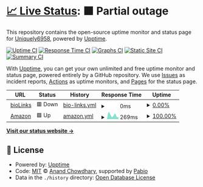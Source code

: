 # [📈 Live Status](https://Uniquely6958.github.io/upptime): <!--live status--> **🟧 Partial outage**

This repository contains the open-source uptime monitor and status page for [Uniquely6958](https://Uniquely6958.github.io/upptime), powered by [Upptime](https://github.com/upptime/upptime).

[![Uptime CI](https://github.com/Uniquely6958/upptime/workflows/Uptime%20CI/badge.svg)](https://github.com/Uniquely6958/upptime/actions?query=workflow%3A%22Uptime+CI%22)
[![Response Time CI](https://github.com/Uniquely6958/upptime/workflows/Response%20Time%20CI/badge.svg)](https://github.com/Uniquely6958/upptime/actions?query=workflow%3A%22Response+Time+CI%22)
[![Graphs CI](https://github.com/Uniquely6958/upptime/workflows/Graphs%20CI/badge.svg)](https://github.com/Uniquely6958/upptime/actions?query=workflow%3A%22Graphs+CI%22)
[![Static Site CI](https://github.com/Uniquely6958/upptime/workflows/Static%20Site%20CI/badge.svg)](https://github.com/Uniquely6958/upptime/actions?query=workflow%3A%22Static+Site+CI%22)
[![Summary CI](https://github.com/Uniquely6958/upptime/workflows/Summary%20CI/badge.svg)](https://github.com/Uniquely6958/upptime/actions?query=workflow%3A%22Summary+CI%22)

With [Upptime](https://upptime.js.org), you can get your own unlimited and free uptime monitor and status page, powered entirely by a GitHub repository. We use [Issues](https://github.com/Uniquely6958/upptime/issues) as incident reports, [Actions](https://github.com/Uniquely6958/upptime/actions) as uptime monitors, and [Pages](https://Uniquely6958.github.io/upptime) for the status page.

<!--start: status pages-->
<!-- This summary is generated by Upptime (https://github.com/upptime/upptime) -->
<!-- Do not edit this manually, your changes will be overwritten -->
<!-- prettier-ignore -->
| URL | Status | History | Response Time | Uptime |
| --- | ------ | ------- | ------------- | ------ |
| <img alt="" src="https://icons.duckduckgo.com/ip3/user.biolinks2.ca.ico" height="13"> [bioLinks](https://user.biolinks2.ca) | 🟥 Down | [bio-links.yml](https://github.com/Uniquely6958/Upptime/commits/HEAD/history/bio-links.yml) | <details><summary><img alt="Response time graph" src="./graphs/bio-links/response-time-week.png" height="20"> 0ms</summary><br><a href="https://Uniquely6958.github.io/upptime/history/bio-links"><img alt="Response time 0" src="https://img.shields.io/endpoint?url=https%3A%2F%2Fraw.githubusercontent.com%2FUniquely6958%2FUpptime%2FHEAD%2Fapi%2Fbio-links%2Fresponse-time.json"></a><br><a href="https://Uniquely6958.github.io/upptime/history/bio-links"><img alt="24-hour response time 0" src="https://img.shields.io/endpoint?url=https%3A%2F%2Fraw.githubusercontent.com%2FUniquely6958%2FUpptime%2FHEAD%2Fapi%2Fbio-links%2Fresponse-time-day.json"></a><br><a href="https://Uniquely6958.github.io/upptime/history/bio-links"><img alt="7-day response time 0" src="https://img.shields.io/endpoint?url=https%3A%2F%2Fraw.githubusercontent.com%2FUniquely6958%2FUpptime%2FHEAD%2Fapi%2Fbio-links%2Fresponse-time-week.json"></a><br><a href="https://Uniquely6958.github.io/upptime/history/bio-links"><img alt="30-day response time 0" src="https://img.shields.io/endpoint?url=https%3A%2F%2Fraw.githubusercontent.com%2FUniquely6958%2FUpptime%2FHEAD%2Fapi%2Fbio-links%2Fresponse-time-month.json"></a><br><a href="https://Uniquely6958.github.io/upptime/history/bio-links"><img alt="1-year response time 0" src="https://img.shields.io/endpoint?url=https%3A%2F%2Fraw.githubusercontent.com%2FUniquely6958%2FUpptime%2FHEAD%2Fapi%2Fbio-links%2Fresponse-time-year.json"></a></details> | <details><summary><a href="https://Uniquely6958.github.io/upptime/history/bio-links">0.00%</a></summary><a href="https://Uniquely6958.github.io/upptime/history/bio-links"><img alt="All-time uptime 0.00%" src="https://img.shields.io/endpoint?url=https%3A%2F%2Fraw.githubusercontent.com%2FUniquely6958%2FUpptime%2FHEAD%2Fapi%2Fbio-links%2Fuptime.json"></a><br><a href="https://Uniquely6958.github.io/upptime/history/bio-links"><img alt="24-hour uptime 0.00%" src="https://img.shields.io/endpoint?url=https%3A%2F%2Fraw.githubusercontent.com%2FUniquely6958%2FUpptime%2FHEAD%2Fapi%2Fbio-links%2Fuptime-day.json"></a><br><a href="https://Uniquely6958.github.io/upptime/history/bio-links"><img alt="7-day uptime 0.00%" src="https://img.shields.io/endpoint?url=https%3A%2F%2Fraw.githubusercontent.com%2FUniquely6958%2FUpptime%2FHEAD%2Fapi%2Fbio-links%2Fuptime-week.json"></a><br><a href="https://Uniquely6958.github.io/upptime/history/bio-links"><img alt="30-day uptime 0.00%" src="https://img.shields.io/endpoint?url=https%3A%2F%2Fraw.githubusercontent.com%2FUniquely6958%2FUpptime%2FHEAD%2Fapi%2Fbio-links%2Fuptime-month.json"></a><br><a href="https://Uniquely6958.github.io/upptime/history/bio-links"><img alt="1-year uptime 0.00%" src="https://img.shields.io/endpoint?url=https%3A%2F%2Fraw.githubusercontent.com%2FUniquely6958%2FUpptime%2FHEAD%2Fapi%2Fbio-links%2Fuptime-year.json"></a></details>
| <img alt="" src="https://icons.duckduckgo.com/ip3/www.amazon.ca.ico" height="13"> [Amazon](https://www.amazon.ca) | 🟩 Up | [amazon.yml](https://github.com/Uniquely6958/Upptime/commits/HEAD/history/amazon.yml) | <details><summary><img alt="Response time graph" src="./graphs/amazon/response-time-week.png" height="20"> 269ms</summary><br><a href="https://Uniquely6958.github.io/upptime/history/amazon"><img alt="Response time 265" src="https://img.shields.io/endpoint?url=https%3A%2F%2Fraw.githubusercontent.com%2FUniquely6958%2FUpptime%2FHEAD%2Fapi%2Famazon%2Fresponse-time.json"></a><br><a href="https://Uniquely6958.github.io/upptime/history/amazon"><img alt="24-hour response time 119" src="https://img.shields.io/endpoint?url=https%3A%2F%2Fraw.githubusercontent.com%2FUniquely6958%2FUpptime%2FHEAD%2Fapi%2Famazon%2Fresponse-time-day.json"></a><br><a href="https://Uniquely6958.github.io/upptime/history/amazon"><img alt="7-day response time 269" src="https://img.shields.io/endpoint?url=https%3A%2F%2Fraw.githubusercontent.com%2FUniquely6958%2FUpptime%2FHEAD%2Fapi%2Famazon%2Fresponse-time-week.json"></a><br><a href="https://Uniquely6958.github.io/upptime/history/amazon"><img alt="30-day response time 265" src="https://img.shields.io/endpoint?url=https%3A%2F%2Fraw.githubusercontent.com%2FUniquely6958%2FUpptime%2FHEAD%2Fapi%2Famazon%2Fresponse-time-month.json"></a><br><a href="https://Uniquely6958.github.io/upptime/history/amazon"><img alt="1-year response time 265" src="https://img.shields.io/endpoint?url=https%3A%2F%2Fraw.githubusercontent.com%2FUniquely6958%2FUpptime%2FHEAD%2Fapi%2Famazon%2Fresponse-time-year.json"></a></details> | <details><summary><a href="https://Uniquely6958.github.io/upptime/history/amazon">100.00%</a></summary><a href="https://Uniquely6958.github.io/upptime/history/amazon"><img alt="All-time uptime 100.00%" src="https://img.shields.io/endpoint?url=https%3A%2F%2Fraw.githubusercontent.com%2FUniquely6958%2FUpptime%2FHEAD%2Fapi%2Famazon%2Fuptime.json"></a><br><a href="https://Uniquely6958.github.io/upptime/history/amazon"><img alt="24-hour uptime 100.00%" src="https://img.shields.io/endpoint?url=https%3A%2F%2Fraw.githubusercontent.com%2FUniquely6958%2FUpptime%2FHEAD%2Fapi%2Famazon%2Fuptime-day.json"></a><br><a href="https://Uniquely6958.github.io/upptime/history/amazon"><img alt="7-day uptime 100.00%" src="https://img.shields.io/endpoint?url=https%3A%2F%2Fraw.githubusercontent.com%2FUniquely6958%2FUpptime%2FHEAD%2Fapi%2Famazon%2Fuptime-week.json"></a><br><a href="https://Uniquely6958.github.io/upptime/history/amazon"><img alt="30-day uptime 100.00%" src="https://img.shields.io/endpoint?url=https%3A%2F%2Fraw.githubusercontent.com%2FUniquely6958%2FUpptime%2FHEAD%2Fapi%2Famazon%2Fuptime-month.json"></a><br><a href="https://Uniquely6958.github.io/upptime/history/amazon"><img alt="1-year uptime 100.00%" src="https://img.shields.io/endpoint?url=https%3A%2F%2Fraw.githubusercontent.com%2FUniquely6958%2FUpptime%2FHEAD%2Fapi%2Famazon%2Fuptime-year.json"></a></details>

<!--end: status pages-->

[**Visit our status website →**](https://Uniquely6958.github.io/upptime)

## 📄 License

- Powered by: [Upptime](https://github.com/upptime/upptime)
- Code: [MIT](./LICENSE) © [Anand Chowdhary](https://anandchowdhary.com), supported by [Pabio](https://pabio.com)
- Data in the `./history` directory: [Open Database License](https://opendatacommons.org/licenses/odbl/1-0/)
